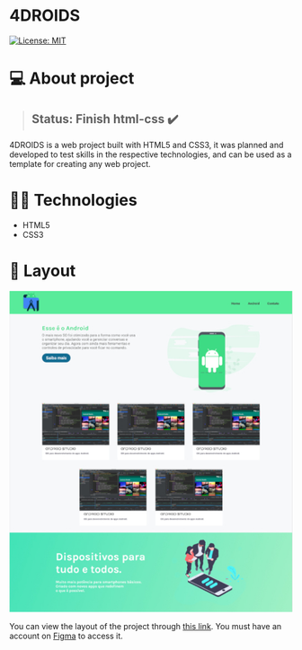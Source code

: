 # 4DROIDS

[![License: MIT](https://img.shields.io/badge/License-MIT-green.svg)](https://github.com/Icaro2003/4droids/blob/master/LICENSE)

# 💻 About project
> ## Status: Finish html-css ✔️
4DROIDS is a web project built with HTML5 and CSS3, it was planned and developed to test skills in the respective technologies, and can be used as a template for creating any web project.

# 👨‍💻 Technologies
- HTML5
- CSS3

# 🔖 Layout

[![4DROIDS](https://github.com/Icaro2003/4droids/blob/master/.github/4droids.JPG)](https://github.com/Icaro2003/4droids/blob/master/.github/4droids.JPG)

You can view the layout of the project through [this link](https://www.figma.com/file/2AHQAefBlSaUVGI61sI2sZ/4DROIDS). You must have an account on [Figma](https://figma.com) to access it.
